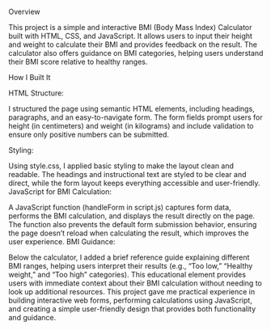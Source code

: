 Overview

This project is a simple and interactive BMI (Body Mass Index) Calculator built with HTML, CSS, and JavaScript. It allows users to input their height and weight to calculate their BMI and provides feedback on the result. The calculator also offers guidance on BMI categories, helping users understand their BMI score relative to healthy ranges.

How I Built It

HTML Structure:

I structured the page using semantic HTML elements, including headings, paragraphs, and an easy-to-navigate form.
The form fields prompt users for height (in centimeters) and weight (in kilograms) and include validation to ensure only positive numbers can be submitted.

Styling:

Using style.css, I applied basic styling to make the layout clean and readable.
The headings and instructional text are styled to be clear and direct, while the form layout keeps everything accessible and user-friendly.
JavaScript for BMI Calculation:

A JavaScript function (handleForm in script.js) captures form data, performs the BMI calculation, and displays the result directly on the page.
The function also prevents the default form submission behavior, ensuring the page doesn’t reload when calculating the result, which improves the user experience.
BMI Guidance:

Below the calculator, I added a brief reference guide explaining different BMI ranges, helping users interpret their results (e.g., “Too low,” “Healthy weight,” and “Too high” categories).
This educational element provides users with immediate context about their BMI calculation without needing to look up additional resources.
This project gave me practical experience in building interactive web forms, performing calculations using JavaScript, and creating a simple user-friendly design that provides both functionality and guidance.

